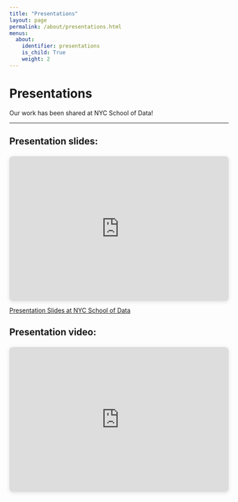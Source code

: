 ```yaml
---
title: "Presentations"
layout: page
permalink: /about/presentations.html
menus:
  about:
    identifier: presentations
    is_child: True
    weight: 2
---
```


# Presentations
Our work has been shared at NYC School of Data!


----

## Presentation slides:
<div style="position: relative; width: 100%; height: 0; padding-top: 56.2500%;
 padding-bottom: 48px; box-shadow: 0 2px 8px 0 rgba(63,69,81,0.16); margin-top: 1.6em; margin-bottom: 0.9em; overflow: hidden;
 border-radius: 8px; will-change: transform;">
  <iframe loading="lazy" style="position: absolute; width: 100%; height: 100%; top: 0; left: 0; border: none; padding: 0;margin: 0;"
    src="https:&#x2F;&#x2F;www.canva.com&#x2F;design&#x2F;DAE5AYEXmAA&#x2F;view?embed" allowfullscreen="allowfullscreen" allow="fullscreen">
  </iframe>
</div>
<a href="https:&#x2F;&#x2F;www.canva.com&#x2F;design&#x2F;DAE5AYEXmAA&#x2F;view?utm_content=DAE5AYEXmAA&amp;utm_campaign=designshare&amp;utm_medium=embeds&amp;utm_source=link" target="_blank" rel="noopener">Presentation Slides at NYC School of Data</a>


## Presentation video:
<div style="position: relative; width: 100%; height: 0; padding-top: 56.2500%;
 padding-bottom: 48px; box-shadow: 0 2px 8px 0 rgba(63,69,81,0.16); margin-top: 1.6em; margin-bottom: 0.9em; overflow: hidden;
 border-radius: 8px; will-change: transform;">
  <iframe loading="lazy" style="position: absolute; width: 100%; height: 100%; top: 0; left: 0; border: none; padding: 0;margin: 0;"
    src="https://www.youtube.com/embed/SzE75loN3SU?start=2964" allowfullscreen="allowfullscreen" allow="accelerometer; autoplay; clipboard-write; encrypted-media; gyroscope; picture-in-picture" allowfullscreen>
  </iframe>
</div>
